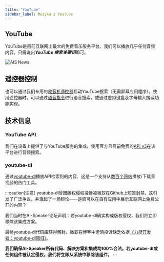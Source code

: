 ```yaml
---
title: "YouTube"
sidebar_label: Muzyka z YouTube
---
```


## YouTube

YouTube是目前互联网上最大的免费音乐服务平台。我们可以播放几乎任何音频内容，只需说出***YouTube 搜索关键词***即可。

![AIS News](/img/en/frontend/ais_integration_yt.png)

## 遥控器控制

也可以通过我们专用的[收音机遥控器](/docs/ais_remote_index)启动YouTube搜索（无需屏幕应用程序）。使用遥控器时，可以通过[语音指令](/docs/ais_app_assistent_commands)进行语音搜索，或通过虚拟键盘及字母输入朗读功能实现。

## 技术信息

### YouTube API

我们在设备上提供了与YouTube服务的集成。使用官方且目前免费的[API v3](https://developers.google.com/youtube/v3/getting-started)在该平台进行音频搜索。

### youtube-dl

通过[youtube-dl](https://github.com/ytdl-org/youtube-dl/)播放API检索到的内容，这是一个支持从[数百个网站](http://ytdl-org.github.io/youtube-dl/supportedsites.html)播放/下载音视频的热门工具。

:::caution[注意]
youtube-dl曾因版权侵权投诉被微软在Github上短暂封禁。这引发了广泛争议，并激起了一场辩论——是否可以在自有应用中展示互联网上免费公开的内容？

我们当时在AI-Speaker论坛声明：若youtube-dl确实构成版权侵权，我们将立即移除该集成方案。

最终youtube-dl代码库获得解封，微软在博客中澄清投诉缺乏依据[《力挺开发者：youtube-dl回归》](https://github.blog/2020-11-16-standing-up-for-developers-youtube-dl-is-back/)。

**我们确保AI-Speaker所有代码、解决方案和集成均100%合法。若youtube-dl或任何组件被认定侵权，我们将立即从系统中移除该组件。**
:::